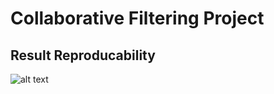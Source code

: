 # Collaborative Filtering Project

## Result Reproducability


![alt text](https://user-images.githubusercontent.com/16076960/49336939-33577480-f631-11e8-8672-491e45ac88c4.png)

